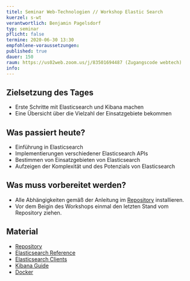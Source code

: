 ```yaml
---
titel: Seminar Web-Technologien // Workshop Elastic Search
kuerzel: s-wt
verantwortlich: Benjamin Pagelsdorf
typ: seminar
pflicht: false
termine: 2020-06-30 13:30
empfohlene-voraussetzungen: 
published: true
dauer: 150
raum: https://us02web.zoom.us/j/83501694487 (Zugangscode webtech)
info: 
---
```


## Zielsetzung des Tages
* Erste Schritte mit Elasticsearch und Kibana machen
* Eine Übersicht über die Vielzahl der Einsatzgebiete bekommen

## Was passiert heute?
* Einführung in Elasticsearch
* Implementierungen verschiedener Elasticsearch APIs
* Bestimmen von Einsatzgebieten von Elasticsearch
* Aufzeigen der Komplexität und des Potenzials von Elasticsearch

## Was muss vorbereitet werden?
* Alle Abhängigkeiten gemäß der Anleitung im [Repository](https://github.com/BenPag/elasticsearch-workshop) installieren.
* Vor dem Beigin des Workshops einmal den letzten Stand vom Repository ziehen.

## Material
* [Repository](https://github.com/BenPag/elasticsearch-workshop)
* [Elasticsearch Reference](https://www.elastic.co/guide/en/elasticsearch/reference/current/index.html)
* [Elasticsearch Clients](https://www.elastic.co/guide/en/elasticsearch/client/index.html)
* [Kibana Guide](https://www.elastic.co/guide/en/kibana/current/index.html)
* [Docker](https://docker.com/)
